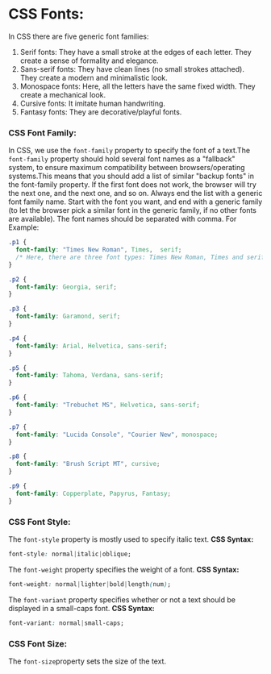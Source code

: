 # CSS Fonts:

In CSS there are five generic font families:

1. Serif fonts: They have a small stroke at the edges of each letter. They create a sense of formality and elegance.
2. Sans-serif fonts: They have clean lines (no small strokes attached). They create a modern and minimalistic look.
3. Monospace fonts: Here, all the letters have the same fixed width. They create a mechanical look. 
4. Cursive fonts: It imitate human handwriting.
5. Fantasy fonts: They are decorative/playful fonts.

### CSS Font Family:
In CSS, we use the `font-family` property to specify the font of a text.The `font-family` property should hold several font names as a "fallback" system, to ensure maximum compatibility between browsers/operating systems.This means that you should add a list of similar "backup fonts" in the font-family property. If the first font does not work, the browser will try the next one, and the next one, and so on. Always end the list with a generic font family name. Start with the font you want, and end with a generic family (to let the browser pick a similar font in the generic family, if no other fonts are available). The font names should be separated with comma.
For Example:
```css
.p1 {
  font-family: "Times New Roman", Times,  serif;
  /* Here, there are three font types: Times New Roman, Times and serif. The second and third fonts are backups, in case the first one is not found. */
}

.p2 {
  font-family: Georgia, serif; 
}

.p3 {
  font-family: Garamond, serif;
}

.p4 {
  font-family: Arial, Helvetica, sans-serif;
}

.p5 {
  font-family: Tahoma, Verdana, sans-serif;
}

.p6 {
  font-family: "Trebuchet MS", Helvetica, sans-serif;
}

.p7 {
  font-family: "Lucida Console", "Courier New", monospace;
}

.p8 {
  font-family: "Brush Script MT", cursive;
}

.p9 {
  font-family: Copperplate, Papyrus, Fantasy;
}
```

### CSS Font Style:

The `font-style` property is mostly used to specify italic text.
__CSS Syntax:__
```css
font-style: normal|italic|oblique;
```

The `font-weight` property specifies the weight of a font.
__CSS Syntax:__
```css
font-weight: normal|lighter|bold|length(num);
```

The `font-variant` property specifies whether or not a text should be displayed in a small-caps font.
__CSS Syntax:__
```css
font-variant: normal|small-caps;
```

### CSS Font Size:

The `font-size`property sets the size of the text.

